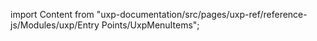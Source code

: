 
import Content from "uxp-documentation/src/pages/uxp-ref/reference-js/Modules/uxp/Entry Points/UxpMenuItems";

<Content query="product=photoshop"/>
